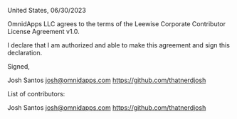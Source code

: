 United States, 06/30/2023

OmnidApps LLC agrees to the terms of the Leewise Corporate Contributor License
Agreement v1.0.

I declare that I am authorized and able to make this agreement and sign this
declaration.

Signed,

Josh Santos josh@omnidapps.com https://github.com/thatnerdjosh

List of contributors:

Josh Santos josh@omnidapps.com https://github.com/thatnerdjosh
